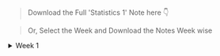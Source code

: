 > Download the Full 'Statistics 1' Note here 👇

> Or, Select the Week and Download the Notes Week wise

<details><summary>Week 1</summary>

> Download the Full Week-1 Note here 👇
<!-- - [Week 1](https://raw.githubusercontent.com/hisayakhere/IITM-BS-DS/main/Levels/01Foundation-Level/001Statistics1/Week01/Week1-S1.pdf) -->

> Downlaod the Notes Lecture wise 👇
- [Course Overview](https://raw.githubusercontent.com/hisayakhere/IITM-BS-DS/main/Levels/01Foundation-Level/001Statistics1/Week01/CourseOverview.pdf)
<!-- Lectures -->
<!-- - [Lecture-1](https://raw.githubusercontent.com/hisayakhere/IITM-BS-DS/main/Levels/01Foundation-Level/001Statistics1/Week01/Lecture1.1.pdf) -->
</details>